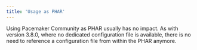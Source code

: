 ```yaml
---
title: 'Usage as PHAR'
---
```


Using Pacemaker Community as PHAR usually has no impact. As with version 3.8.0, where no dedicated configuration file is available, there is no need to reference a configuration file from within the PHAR anymore. 
